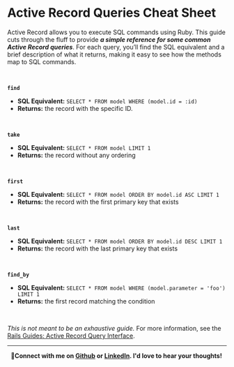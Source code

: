 # Active Record Queries Cheat Sheet

Active Record allows you to execute SQL commands using Ruby. This guide cuts through the fluff to provide **_a simple reference for some common Active Record queries_**. For each query, you’ll find the SQL equivalent and a brief description of what it returns, making it easy to see how the methods map to SQL commands.

&nbsp; 

**`find`**

- **SQL Equivalent:** `SELECT * FROM model WHERE (model.id = :id)`
- **Returns:** the record with the specific ID.

&nbsp; 

**`take`**

- **SQL Equivalent:** `SELECT * FROM model LIMIT 1`
- **Returns:** the record without any ordering
 
&nbsp; 

**`first`**

- **SQL Equivalent:** `SELECT * FROM model ORDER BY model.id ASC LIMIT 1`
- **Returns:** the record with the first primary key that exists

&nbsp; 

**`last`**

- **SQL Equivalent:** `SELECT * FROM model ORDER BY model.id DESC LIMIT 1`
- **Returns:** the record with the last primary key that exists

&nbsp; 

**`find_by`**

- **SQL Equivalent:** `SELECT * FROM model WHERE (model.parameter = 'foo') LIMIT 1`
- **Returns:** the first record matching the condition

&nbsp; 


_This is not meant to be an exhaustive guide._ 
For more information, see the [Rails Guides: Active Record Query Interface](https://guides.rubyonrails.org/active_record_querying.html#what-is-the-active-record-query-interface-questionmark). 
***

&nbsp; 
👋**Connect with me on [Github](https://github.com/carisaelam) or [LinkedIn](https://www.linkedin.com/in/carisa-elam-097368239). 
I'd love to hear your thoughts!**

